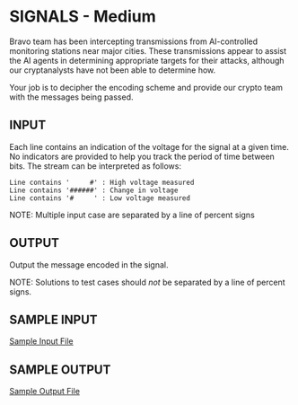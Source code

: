 <!-- RATING: MEDIUM -->
<!-- NAME:  SIGNALS -->
<!-- GENERATOR: generate.pl -->
# SIGNALS - Medium

Bravo team has been intercepting transmissions from AI-controlled monitoring stations near major cities. These transmissions appear to assist the AI agents in determining appropriate targets for their attacks, although our cryptanalysts have not been able to determine how. 

Your job is to decipher the encoding scheme and provide our crypto team with the messages being passed.


## INPUT
Each line contains an indication of the voltage for the signal at a given time. No indicators are provided to help you track the period of time between bits. The stream can be interpreted as follows:

	Line contains '     #' : High voltage measured
	Line contains '######' : Change in voltage
	Line contains '#     ' : Low voltage measured


NOTE: Multiple input case are separated by a line of percent signs

## OUTPUT
Output the message encoded in the signal.

NOTE: Solutions to test cases should *not* be separated by a line of percent signs.

## SAMPLE INPUT
<a target=new href='/include/signals-medium-input.txt'>Sample Input File</a>

## SAMPLE OUTPUT
<a target=new href='/include/signals-medium-output.txt'>Sample Output File</a>
